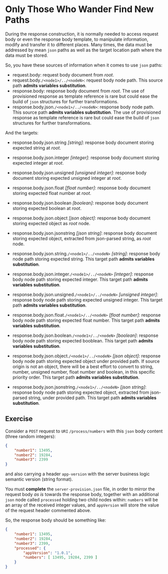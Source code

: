 # Only Those Who Wander Find New Paths

During the response construction, it is normally needed to access request body or even the response body template, to manipulate information, modify and transfer it to different places. Many times, the data must be addressed by mean `json` paths as well as the target location path where the data must be stored.

So, you have these sources of information when it comes to use `json` paths:

- request.body: request body document from *root*.
- request.body.`/<node1>/../<nodeN>`: request body node path. This source path **admits variables substitution**.
- response.body: response body document from *root*. The use of provisioned response as template reference is rare but could ease the build of `json` structures for further transformations.
- response.body.json.`/<node1>/../<nodeN>`: response body node path. This source path **admits variables substitution**. The use of provisioned response as template reference is rare but could ease the build of `json` structures for further transformations.

And the targets:

- response.body.json.string *[string]*: response body document storing expected string at *root*.

- response.body.json.integer *[integer]*: response body document storing expected integer at *root*.

- response.body.json.unsigned *[unsigned integer]*: response body document storing expected unsigned integer at *root*.

- response.body.json.float *[float number]*: response body document storing expected float number at *root*.

- response.body.json.boolean *[boolean]*: response body document storing expected boolean at *root*.

- response.body.json.object *[json object]*: response body document storing expected object as *root* node.

- response.body.json.jsonstring *[json string]*: response body document storing expected object, extracted from json-parsed string, as *root* node.

- response.body.json.string.`/<node1>/../<nodeN>` *[string]*: response body node path storing expected string. This target path **admits variables substitution**.

- response.body.json.integer.`/<node1>/../<nodeN>` *[integer]*: response body node path storing expected integer. This target path **admits variables substitution**.

- response.body.json.unsigned.`/<node1>/../<nodeN>` *[unsigned integer]*: response body node path storing expected unsigned integer. This target path **admits variables substitution**.

- response.body.json.float.`/<node1>/../<nodeN>` *[float number]*: response body node path storing expected float number. This target path **admits variables substitution**.

- response.body.json.boolean.`/<node1>/../<nodeN>` *[boolean]*: response body node path storing expected booblean. This target path **admits variables substitution**.

- response.body.json.object.`/<node1>/../<nodeN>` *[json object]*: response body node path storing expected object under provided path. If source origin is not an object, there will be a best effort to convert to string, number, unsigned number, float number and boolean, in this specific priority order. This target path **admits variables substitution**.

- response.body.json.jsonstring.`/<node1>/../<nodeN>` *[json string]*: response body node path storing expected object, extracted from json-parsed string, under provided path. This target path **admits variables substitution**.

## Exercise

Consider a `POST` request to `URI` `/process/numbers` with this `json` body content (three random integers):

```json
{
    "number1": 13495,
    "number2": 19284,
    "number3": 2399
}
```

and also carrying a header `app-version` with the server business logic semantic version (string format).

You must **complete** the `server-provision.json` file, in order to mirror the request body *as is* towards the response body, together with an additional `json` node called `processed` holding two child nodes within: `numbers` will be an array of the received integer values, and `appVersion` will store the value of the request header commented above.

So, the response body should be something like:

```json
{
    "number1": 13495,
    "number2": 19284,
    "number3": 2399,
    "processed": {
        "appVersion": "1.0.1",
        "numbers": [ 13495, 19284, 2399 ]
    }
}
```

